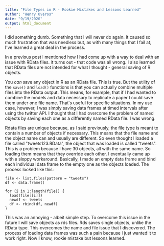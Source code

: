 ```yaml
---
title: "File Types in R - Rookie Mistakes and Lessons Learned"
author: "Henry Overos"
date: "9/19/2020"
output: html_document
---
```

I did something dumb. Something that I will never do again. It caused so much frustration that was needless but, as with many things that I fail at, I've learned a great deal in the process.

In a previous post I mentioned how I had come up with a way to deal with an issue with RData files. It turns out - that code was all wrong. I also learned that RData files are not intended for what I thought - general saving of R objects.

You *can* save any object in R as an RData file. This is true. But the utility of the `save()` and `load()` functions is that you can actually combine multiple files into the RData output. This means, for example, that if I had wanted to combine the models and data necessary to replicate a paper I could save them under one file name.
That's useful for specific situations. In my use case, however, I was simply saving data frames at timed intervals after using the twitter API. I thought that I had overcome the problem of named objects by saving each one as a differently named RData file. I was wrong.

Rdata files are unique because, as I said previously, the file type is meant to contain a number of objects if necessary. This means that the file name and the object name can and usually are different. So even thought I loaded a file called "tweets123.RData", the object that was loaded is called "tweets". This is a problem because I have 30 objects, all with the same name. So loading them means that they override each other. I eventually came up with a sloppy workaround. Basically, I made an empty data frame and bind each individual data frame to the empty one as the objects loaded. The process looked like this:

```{r}
file <- list.files(pattern = "tweets")
df <- data.frame()

for (i in 1:length(file)) {
  load(file[[i]])
  newdf <- tweets
  df <- rbind(df, newdf)
}
```
This was an annoying - albeit simple step. To overcome this issue in the future I will save objects as rds files. Rds saves single objects, unlike the RData type. This overcomes the name and file issue that I discovered. The process of loading data frames was such a pain because I just wanted it to work right. Now I know, rookie mistake but lessons learned.
